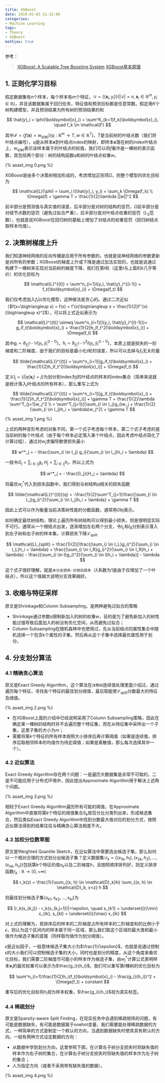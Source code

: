 ```yaml
---
title: XGBoost
date: 2019-01-03 21:32:09
categories:
- Machine Learning
tags:
- Theory
- XGBoost
mathjax: true
---
```


参考：

> [XGBoost: A Scalable Tree Boosting System](https://arxiv.org/pdf/1603.02754v3.pdf)
> [XGBoost基本原理](https://juejin.im/post/5a13c9a8f265da43333e0648)

## 1. 正则化学习目标

假定数据集有$n$个样本，每个样本有$m$个特征，$\mathcal{D} = \{ (\boldsymbol{x}_i, y_i) \} (|\mathcal{D}| = n, \boldsymbol{x}_i \in \mathbb{R}^m, y_i \in \mathbb{R})$，并且该数据集属于回归任务，特征值和预测目标都是任意常数。假定用$K$个树构建模型，并且预测结果为所有树的预测结果的和

$$
\hat{y}_i = \phi(\boldsymbol{x}_i) = \sum^K_{k=1}f_k(\boldsymbol{x}_i), \quad f_k \in \mathcal{F}
$$

其中$\mathcal{F} = \{ f(\boldsymbol{x}) = w_{q(\boldsymbol{x})} \}(q:\mathbb{R}^m \rightarrow T, w \in \mathbb{R}^T)$，$T$是当前树的叶结点数（我们将叶结点编号），$q$是从样本$\boldsymbol{x}$到叶结点index的映射，即样本$\boldsymbol{x}$落在树的index叶结点上，$w_{q(\boldsymbol{x})}$表示该样本属于的叶结点的权值，我们可以将$f$看作是一棵树的表示函数，其包括两个部分：树的结构函数$q$和树的叶结点权重$w$。

{% asset_img 0.png %}

XGBoost是由多个决策树相加形成的，考虑增加正则项$\Omega$，则整个模型的优化目标为

$$
\mathcal{L}(\phi) = \sum_i l(\hat{y}_i, y_i) + \sum_k \Omega(f_k)
\\
\Omega(f) = \gamma T + \frac{1}{2}\lambda ||w||^2
$$

前半部分是预测值与真实值的误差，后半部分是对树的结构的惩罚，$\Omega$前半部分是对结节点数的惩罚（避免过拟合严重），后半部分是对叶结点权重的惩罚（$L_2$范数），也就是说XGBoost在回归树的基础上增加了对结点的权重惩罚（回归树结点取样本均值）。

<!-- more -->

## 2. 决策树梯度上升

我们知道神经网络的反向传播是应用于所有参数的，也就是说神经网络的参数更新是对所有的参数；XGBoost的梯度上升或下降是通过加法实现的，也就是说通过构建下一棵树来实现对当前树的梯度下降，我们在第$t$轮（这里$t$与上面的$k$几乎等价）的优化目标为

$$
\mathcal{L}^{(t)} = \sum^n_{i=1}l(y_i, \hat{y}_i^{(i-1)} + f_t(\boldsymbol{x}_i)) + \Omega(f_t)
$$

我们仅考虑加入$f_t$以优化模型，这种做法是贪心的。通过二次近似（$f(x+\bigtriangleup x) = f(x) + f'(x)\bigtriangleup x + \frac{1}{2}f''(x) (\bigtriangleup x)^2$），可以将上式近似表示为

$$
\mathcal{L}^{(t)} \simeq \sum^n_{i=1}[l(y_i, \hat{y}_i^{(t-1)})+ g_if_t(\boldsymbol{x}_i) + \frac{1}{2}h_if_t^2(\boldsymbol{x}_i)] + \Omega(f_t)
$$

其中$g_i = \partial_{\hat{y}_i^{(t-1)}}l(y_i, \hat{y}_i^{(t-1)})$，$h_i = \partial^2_{\hat{y}_i^{(t-1)}}l(y_i, \hat{y}_i^{(t-1)})$，本质上就是损失的一阶梯度和二阶梯度，由于我们的目标是最小化$t$轮的误差，所以可以去掉与$f_t$无关的量

$$
\tilde{\mathcal{L}}^{(t)} = \sum^n_{i=1}[g_if_t(\boldsymbol{x}_i) + \frac{1}{2}h_if_t^2(\boldsymbol{x}_i)] + \Omega(f_t)
$$

定义$I_j = \{ i|q(\boldsymbol{x}_i) = j \}$为划分到index为$j$的叶结点的样本的index集合（简单来说就是统计落入$j$叶结点的所有样本），那么重写上式为

$$
\tilde{\mathcal{L}}^{(t)} = \sum^n_{i=1}[g_if_t(\boldsymbol{x}_i) + \frac{1}{2}h_if_t^2(\boldsymbol{x}_i)] + \gamma T + \frac{1}{2}\lambda \sum^T_{j=1}w_j^2
\\
= \sum^T_{j=1}[(\sum_{i \in I_j}g_i)w_j + \frac{1}{2}(\sum_{i \in I_j}h_i + \lambda)w_j^2] + \gamma T
$$

{% asset_img 1.png %}

上式的两种变形考虑的对象不同，第一个式子考虑每个样本，第二个式子考虑的是当前树的每个叶结点（由于每个样本必定落入某个叶结点，因此考虑叶结点简化了计算过程），通过对$w_j$求偏导数使损失最小

$$
w^*_j = - \frac{\sum_{i \in I_j} g_i}{\sum_{i \in I_j}h_i + \lambda}
$$

一般令$G_j = \sum_{i \in I_j} g_i, H_j = \sum_{i \in I_j}h_i$，所以上式为

$$
w^*_j = - \frac{G_j}{H_j + \lambda}
$$

将最优$w_j^*$代入到损失函数中，我们得到与树结构$q$相关的损失函数

$$
\tilde{\mathcal{L}}^{(t)}(q) = -\frac{1}{2}\sum^T_{j=1}\frac{(\sum_{i \in I_j}g_i)^2}{\sum_{i \in I_j}h_i + \lambda} + \gamma T
$$

因此上式可以作为衡量当前决策树性能的分数函数，通常用$Obj$表示。

如何确定最优树结构，理论上遍历所有树结构可以得到最小损失，但是很明显实际不可行。通常从一个根结点出发，逐渐增加左右两个分支，令$I_L$和$I_R$分别表示落入到左子树和右子树的样本集，计算损失下降$\mathcal{L}_{split}$

$$
\mathcal{L}_{split} = \frac{1}{2}[\frac{(\sum_{i \in I_L}g_i)^2}{\sum_{i \in I_L}h_i + \lambda} + \frac{(\sum_{i \in I_R}g_i)^2}{\sum_{i \in I_R}h_i + \lambda} - \frac{(\sum_{i \in I}g_i)^2}{\sum_{i \in I}h_i + \lambda}] - \lambda
$$

这个式子很好理解，就是`未分支损失-分枝后损失`（$\lambda$系数为1是由于仅增加了一个叶结点），所以这个值越大说明分支效果越好。

## 3. 收缩与特征采样

原文是Shrinkage和Column Subsampling，是两种避免过拟合的策略

* Shrinkage通过参数$\eta$限制新加入的树的权重$w$，目的是为了避免新加入的树性能过强导致后面加入的树没有优化空间，从而避免过拟合；
* Column Subsampling在随机森林中也使用过，先从当前结点的属性集合中随机选择一个包含k个属性的子集，然后再从这个子集中选择最优属性用于划分。

## 4. 分支划分算法

### 4.1 精确贪心算法

原文是Exact Greedy Algorithm，这个算法在`决策树`连续值处理里面介绍过，通过遍历每个特征，寻找各个特征的最佳划分阈值，最后取能使$\mathcal{L}_{split}$分数最大的特征及阈值。

{% asset_img 2.png %}

* 在XGBoost上面的介绍中已经说明采用了Column Subsampling策略，因此在确定某一棵树的结构时并不会遍历整个特征集，而在从特征集中采样出一个子集，这里子集的大小为$m$；
* 需要将第$k$个特征的所有样本按照大小排序后再计算阈值（如果是连续值，排序后取相邻样本的均值作为待定阈值；如果是离散值，那么每次选择其中一个）。

### 4.2 近似算法

Exact Greedy Algorithm存在两个问题：一是遍历大数据集是非常不可取的，二是不可能应用于分布式环境中，因此提出Approximate Algorithm用于解决上述两个问题。

{% asset_img 3.png %}

相较于Exact Greedy Algorithm遍历所有可能的阈值，在Approximate Algorithm中直接将第$k$个特征的阈值集合$S_k$按百分比分类列出来，形成候选集合，然后类似Exact Greedy Algorithm中找到分数最大值对应的划分方式，按照近似算法得到的结果往往与精确贪心算法相差不大。

### 4.3 加权分位数草图

原文是Weighted Quantile Sketch，在近似算法中需要选出候选子集，那么如何以一个相对合理的方式划分出候选子集？定义数据集$\mathcal{D}_k = \{ (x_{1k}, h_1), (x_{2k}, h_2),..., (x_{nk}, h_n) \}$包括第$k$个特征的值$x_k$以及二阶梯度$h$，且按照顺序排列好，则定义排序函数$r_k: \mathbb{R} \rightarrow [0, +\infty)$

$$
r_k(z) = \frac{1}{\sum_{(x, h) \in \mathcal{D}_k}h} \sum_{(x, h) \in \mathcal{D}_k, x<z} h
$$

则最佳划分候选子集$\{s_{k1}, s_{k2}, ..., s_{kl}\}$为

$$
|r_k(s_{k,j}) - r_k(s_{k,j+1})|<\epsilon, \quad s_{k1} = \underset{i}{\min} x_{ik}, s_{kl} = \underset{i}{\max} x_{ik}
$$

对上式的理解为，若排序后的样本的二阶梯度占所有样本的二阶梯度和的比例小于$\epsilon$，则认为这个区间内的样本属于同一区域，那么我们取这个区域的最大值和最小值作为候选子集的首尾（同样取均值作为划分阈值）。

$\epsilon$是近似因子，一般意味候选子集大小为$\frac{1}{\epsilon}$，也就是说通过控制$\epsilon$的大小我们可以控制候选子集的大小，同时也是划分的精度，从这个角度来看优化目标，我们需要二阶梯度尽可能小的样本作为候选子集，由$w^*_j$计算公式表明样本$\boldsymbol{x}_i$的最优权重可以表示为$\frac{g_i}{h_i}$。我们可以重写第$t$棵树的优化目标为

$$
\sum^n_{i=1}\frac{1}{2}h_i(f_t(\boldsymbol{x}_i) - \frac{g_i}{h_i})^2 + \Omega(f_t) + constant
$$

重写后的优化目标将$h_i$视为样本权重，$\frac{g_i}{h_i}$视为真实标签。

### 4.4 稀疏划分

原文是Sparsity-aware Split Finding，在现实任务中会遇到稀疏矩阵的问题，有可能是数据缺失，有可能是数据属于onehot变量，我们需要能处理稀疏数据的方式，一种简单的方式是制定一个默认的方向，当遇到数据缺失时使其具有默认的方向。一般有两种方式设定数据的方向：

* 从数据中学到划分方向，这里参照下图，在计算左子树分支损失时将缺失值的样本作为右子树的集合，在计算右子树分支损失时将缺失值的样本作为左子树的集合；
* 人为指定方向（或者不采用带有缺失值的数据）。

{% asset_img 4.png %}








